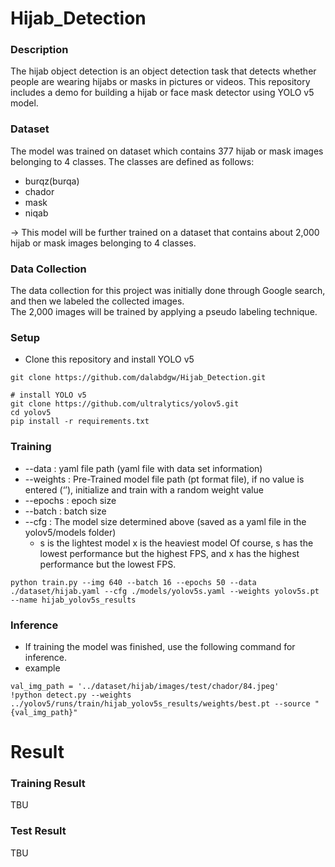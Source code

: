 # Hijab_Detection
### Description
The hijab object detection is an object detection task that detects whether people are wearing hijabs or masks in pictures or videos. This repository includes a demo for building a hijab or face mask detector using YOLO v5 model.

### Dataset
The model was trained on dataset which contains 377 hijab or mask images belonging to 4 classes. The classes are defined as follows:<br>
* burqz(burqa)
* chador
* mask
* niqab

→ This model will be further trained on a dataset that contains about 2,000 hijab or mask images belonging to 4 classes.<br>

### Data Collection
The data collection for this project was initially done through Google search, and then we labeled the collected images.<br>
The 2,000 images will be trained by applying a pseudo labeling technique.<br>

### Setup
* Clone this repository and install YOLO v5
<pre><code>git clone https://github.com/dalabdgw/Hijab_Detection.git

# install YOLO v5
git clone https://github.com/ultralytics/yolov5.git
cd yolov5
pip install -r requirements.txt
</code></pre>

### Training
* --data : yaml file path (yaml file with data set information)
* --weights : Pre-Trained model file path (pt format file), if no value is entered (‘’), initialize and train with a random weight value
* --epochs : epoch size
* --batch : batch size
* --cfg : The model size determined above (saved as a yaml file in the yolov5/models folder)
  * s is the lightest model x is the heaviest model Of course, s has the lowest performance but the highest FPS, and x has the highest performance but the lowest FPS.
<pre><code>python train.py --img 640 --batch 16 --epochs 50 --data ./dataset/hijab.yaml --cfg ./models/yolov5s.yaml --weights yolov5s.pt --name hijab_yolov5s_results</code></pre>

### Inference
* If training the model was finished, use the following command for inference.
* example
<pre><code>val_img_path = '../dataset/hijab/images/test/chador/84.jpeg'
!python detect.py --weights ../yolov5/runs/train/hijab_yolov5s_results/weights/best.pt --source "{val_img_path}"</code></pre>

# Result
### Training Result
TBU

### Test Result
TBU
